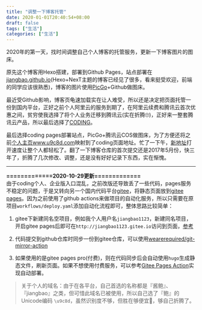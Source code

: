 ```yaml
---
title: "调整一下博客托管"
date: 2020-01-01T20:40:54+08:00
draft: false
tags: ["生活"]
categories: ["生活"]
---
```

2020年的第一天，找时间调整自己个人博客的托管服务，更新一下博客图片的图床。

<!--more-->

原先这个博客用Hexo搭建，部署到Github Pages，站点部署在[jiangbao.github.io](https://jiangbao.github.io)(Hexo+NexT主题的博客已经见了很多，看来挺受欢迎，前端的同学应该很熟悉)，博客的图片使用[PicGo](https://molunerfinn.com/PicGo/)+Github做图床。

最近受Github影响，博客页龟速加载实在让人难受，所以还是决定把页面托管一份到国内平台，正好之前个人阿里云的服务到期了，在阿里云续费和腾讯云首次优惠之间，贫穷使我选择了将个人业务迁移到腾讯云(实在折腾🙄)，正好来一整套腾讯云产品，所以最后选择了[CODING](https://coding.net/)。

最后选择coding pages部署站点，PicGo+腾讯云COS做图床，为了方便还将之前[个人主页www.u9c8d.com](http://www.u9c8d.com)映射到了coding页面地址。忙了一下午，[新地址](http://jiang_bao.coding.me)打开速度让整个人都轻松了。翻了一下博客仓库的首次提交还是2017年5月份，快三年了，折腾了几次修改、调整，还是没有好好记录下东西，实在惭愧。

----

**=============2020-10-29更新=============**  
由于coding个人、企业版入口混乱，之前改版还导致丢了一些代码，pages服务不稳定的问题，于是又转向另一个国内代码平台[gitee](http://gitee.com)，将静态页面放到[gitee pages](https://gitee.com/help/articles/4136#article-header0)。因为之前使用了github actions来做项目的自动化服务，所以只需要在原项目`workflows/deploy.yaml`添加自动化流程即可，整体思路比较简单：

1. gitee下新建同名空项目，例如我个人用户名`jiangbao1123`，新建同名项目，开启gitee pages后即可在`http://jiangbao1123.gitee.io`访问到页面，[参考](https://gitee.com/help/articles/4136#article-header0)

2. 代码提交到github仓库时同步一份到gitee仓库，可以使用[wearerequired/git-mirror-action](https://github.com/wearerequired/git-mirror-action)

3. 如果使用的是gitee pages pro(付费)，则在代码同步后会自动使用`hugo`生成静态文件，刷新页面。如果不想使用付费服务，可以参考[Gitee Pages Action](https://github.com/marketplace/actions/gitee-pages-action)实现自动部署。

> 关于个人的域名：由于在各平台，自己首选的名称都是『酱鲍』、『jiangbao』之类，但可惜此域名已被使用，所以自己选了『鲍』的Unicode编码 `\u9c8d`，虽然识别度不够，但胜在够便宜🤔，够自己折腾了。

